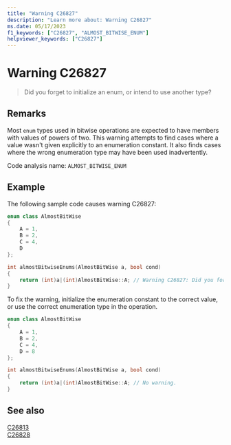 ```yaml
---
title: "Warning C26827"
description: "Learn more about: Warning C26827"
ms.date: 05/17/2023
f1_keywords: ["C26827", "ALMOST_BITWISE_ENUM"]
helpviewer_keywords: ["C26827"]
---
```

# Warning C26827

> Did you forget to initialize an enum, or intend to use another type?

## Remarks

Most `enum` types used in bitwise operations are expected to have members with values of powers of two. This warning attempts to find cases where a value wasn't given explicitly to an enumeration constant. It also finds cases where the wrong enumeration type may have been used inadvertently.

Code analysis name: `ALMOST_BITWISE_ENUM`

## Example

The following sample code causes warning C26827:

```cpp
enum class AlmostBitWise
{
    A = 1,
    B = 2,
    C = 4,
    D
};

int almostBitwiseEnums(AlmostBitWise a, bool cond) 
{
    return (int)a|(int)AlmostBitWise::A; // Warning C26827: Did you forget to initialize an enum, or intend to use another type?
}
```

To fix the warning, initialize the enumeration constant to the correct value, or use the correct enumeration type in the operation.

```cpp
enum class AlmostBitWise
{
    A = 1,
    B = 2,
    C = 4,
    D = 8
};

int almostBitwiseEnums(AlmostBitWise a, bool cond) 
{
    return (int)a|(int)AlmostBitWise::A; // No warning.
}
```

## See also

[C26813](./c26813.md)\
[C26828](./c26828.md)
